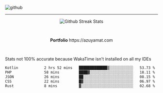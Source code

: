 ![github](https://media.discordapp.net/attachments/881363147364118528/1142610121697021952/background.png?width=1000&height=300)<br>
___
<p align="center">
  <img alt="Github Streak Stats" src="https://streak-stats.demolab.com?user=Azuyamat&theme=transparent&hide_border=true"/>
</p><br>
<p align="center">
      <strong>Portfolio</strong> https://azuyamat.com
</p><br>

Stats not 100% accurate because WakaTime isn't installed on all my IDEs
<!--START_SECTION:waka-->

```txt
Kotlin            2 hrs 52 mins   █████████████▒░░░░░░░░░░░   53.73 %
PHP               58 mins         ████▓░░░░░░░░░░░░░░░░░░░░   18.11 %
JSON              26 mins         ██░░░░░░░░░░░░░░░░░░░░░░░   08.15 %
CSS               22 mins         █▓░░░░░░░░░░░░░░░░░░░░░░░   06.97 %
Rust              8 mins          ▓░░░░░░░░░░░░░░░░░░░░░░░░   02.68 %
```

<!--END_SECTION:waka-->
